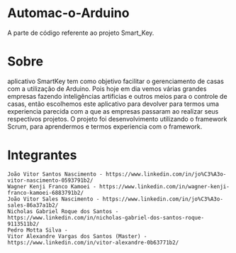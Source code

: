 # Automac-o-Arduino
A parte de código referente ao projeto Smart_Key.
# Sobre
aplicativo SmartKey tem como objetivo facilitar o gerenciamento de casas com a utilização de Arduino. Pois hoje em dia vemos várias grandes empresas fazendo inteligências artificias e outros meios para o controle de casas, então escolhemos este aplicativo para devolver para termos uma experiencia parecida com a que as empresas passaram ao realizar seus respectivos projetos.
 O projeto foi desenvolvimento utilizando o framework Scrum, para aprendermos e termos experiencia com o framework.
 # Integrantes
    João Vitor Santos Nascimento - https://www.linkedin.com/in/jo%C3%A3o-vitor-nascimento-0593791b2/
    Wagner Kenji Franco Kamoei - https://www.linkedin.com/in/wagner-kenji-franco-kamoei-6883791b2/
    João Vitor Sales Nascimento - https://www.linkedin.com/in/jo%C3%A3o-sales-86a37a1b2/
    Nicholas Gabriel Roque dos Santos - https://www.linkedin.com/in/nicholas-gabriel-dos-santos-roque-9113511b2/
    Pedro Motta Silva -
    Vitor Alexandre Vargas dos Santos (Master) - https://www.linkedin.com/in/vitor-alexandre-0b63771b2/
